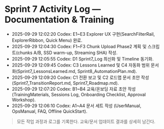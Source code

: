 # Sprint 7 Activity Log — Documentation & Training
- 2025-09-29 12:02:20 Codex: E1~E3 Explorer UX 구현(SearchFilterRail, ExplorerRibbon, Quick Menu) 완료.
- 2025-09-29 12:04:30 Codex: F1~F3 Chunk Upload Phase2 계획 및 스크립트(chunks A/B, SSD warm-up, Streaming SHA) 작성.
- 2025-09-29 12:05:55 Codex: D1 Sprint7_Log 최신화 및 Timeline 동기화.
- 2025-09-29 12:09:45 Codex: C3 Lessons Learned 및 C4 자동화 범위 문서화(Sprint7_LessonsLearned.md, Sprint8_AutomationPlan.md).
- 2025-09-29 12:09:20 Codex: C1 전환 보고 및 C2 로드맵 문서 초안 작성(Sprint7_TransitionReport.md, Sprint7_Roadmap.md).
- 2025-09-29 12:07:20 Codex: B1~B4 교육/온보딩 자료 초안 작성 (TrainingMaterials, Sessions Log, Onboarding Checklist, Approval Workshop).
- 2025-09-29 12:06:10 Codex: A1~A4 문서 세트 작성 (UserManual, OpsManual, FAQ, Offline QuickStart).

> 모든 작업 과정과 로그를 기록한다. 교육/문서 업데이트 결과를 상세히 남긴다.

